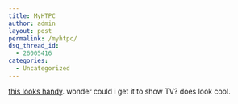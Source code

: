 ```yaml
---
title: MyHTPC
author: admin
layout: post
permalink: /myhtpc/
dsq_thread_id:
  - 26005416
categories:
  - Uncategorized
---
```

[this looks handy][1]. wonder could i get it to show TV? does look cool.

 [1]: http://myhtpc.net/